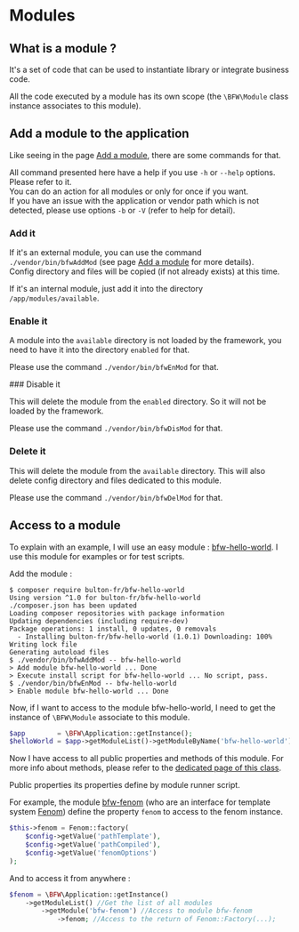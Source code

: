 # Modules

## What is a module ?

It's a set of code that can be used to instantiate library or integrate business code.

All the code executed by a module has its own scope (the `\BFW\Module` class instance associates to this module).

## Add a module to the application

Like seeing in the page [Add a module](../get-started/add-a-module.md), there are some commands for that.

All command presented here have a help if you use `-h` or `--help` options. Please refer to it.  
You can do an action for all modules or only for once if you want.  
If you have an issue with the application or vendor path which is not detected, please use options `-b` or `-V` (refer to help for detail).

### Add it

If it's an external module, you can use the command `./vendor/bin/bfwAddMod` (see page [Add a module](../get-started/add-a-module.md) for more details).  
Config directory and files will be copied (if not already exists) at this time.

If it's an internal module, just add it into the directory `/app/modules/available`.

### Enable it

A module into the `available` directory is not loaded by the framework, you need to have it into the directory `enabled` for that.

Please use the command `./vendor/bin/bfwEnMod` for that.

### Disable it

This will delete the module from the `enabled` directory. So it will not be loaded by the framework.

Please use the command `./vendor/bin/bfwDisMod` for that.

### Delete it

This will delete the module from the `available` directory. This will also delete config directory and files dedicated to this module.

Please use the command `./vendor/bin/bfwDelMod` for that.

## Access to a module

To explain with an example, I will use an easy module : [bfw-hello-world](https://github.com/bulton-fr/bfw-hello-world).
I use this module for examples or for test scripts.

Add the module :
```
$ composer require bulton-fr/bfw-hello-world
Using version ^1.0 for bulton-fr/bfw-hello-world
./composer.json has been updated
Loading composer repositories with package information
Updating dependencies (including require-dev)
Package operations: 1 install, 0 updates, 0 removals
  - Installing bulton-fr/bfw-hello-world (1.0.1) Downloading: 100%         
Writing lock file
Generating autoload files
$ ./vendor/bin/bfwAddMod -- bfw-hello-world
> Add module bfw-hello-world ... Done
> Execute install script for bfw-hello-world ... No script, pass.
$ ./vendor/bin/bfwEnMod -- bfw-hello-world
> Enable module bfw-hello-world ... Done
```

Now, if I want to access to the module bfw-hello-world, I need to get the instance of `\BFW\Module` associate to this module.
```php
$app        = \BFW\Application::getInstance();
$helloWorld = $app->getModuleList()->getModuleByName('bfw-hello-world');
```

Now I have access to all public properties and methods of this module.
For more info about methods, please refer to the [dedicated page of this class](../others-classes/Module.md).

Public properties its properties define by module runner script.

For example, the module [bfw-fenom](https://github.com/bulton-fr/bfw-fenom/tree/2.0)
(who are an interface for template system [Fenom](https://github.com/fenom-template/fenom))
define the property `fenom` to access to the fenom instance.

```php
$this->fenom = Fenom::factory(
    $config->getValue('pathTemplate'),
    $config->getValue('pathCompiled'),
    $config->getValue('fenomOptions')
);
```

And to access it from anywhere :

```php
$fenom = \BFW\Application::getInstance()
    ->getModuleList() //Get the list of all modules
        ->getModule('bfw-fenom') //Access to module bfw-fenom
            ->fenom; //Access to the return of Fenom::Factory(...);
```
